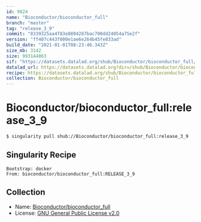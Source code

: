 ```yaml
---
id: 9824
name: "Bioconductor/bioconductor_full"
branch: "master"
tag: "release_3_9"
commit: "8339325aa4f83e8894287bac700dd24054a75e2f"
version: "ff407c443f000e1ae6e264b45fe833ad"
build_date: "2021-01-01T08:23:46.343Z"
size_mb: 3142
size: 993144863
sif: "https://datasets.datalad.org/shub/Bioconductor/bioconductor_full/release_3_9/2021-01-01-8339325a-ff407c44/ff407c443f000e1ae6e264b45fe833ad.simg"
datalad_url: https://datasets.datalad.org?dir=/shub/Bioconductor/bioconductor_full/release_3_9/2021-01-01-8339325a-ff407c44/
recipe: https://datasets.datalad.org/shub/Bioconductor/bioconductor_full/release_3_9/2021-01-01-8339325a-ff407c44/Singularity
collection: Bioconductor/bioconductor_full
---
```


# Bioconductor/bioconductor_full:release_3_9

```bash
$ singularity pull shub://Bioconductor/bioconductor_full:release_3_9
```

## Singularity Recipe

```singularity
Bootstrap: docker
From: bioconductor/bioconductor_full:RELEASE_3_9
```

## Collection

 - Name: [Bioconductor/bioconductor_full](https://github.com/Bioconductor/bioconductor_full)
 - License: [GNU General Public License v2.0](https://api.github.com/licenses/gpl-2.0)

